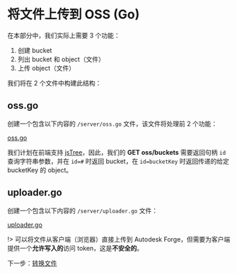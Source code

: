 # 将文件上传到 OSS (Go)

在本部分中，我们实际上需要 3 个功能：

1. 创建 bucket
2. 列出 bucket 和 object（文件）
3. 上传 object（文件）

我们将在 2 个文件中构建此结构：

## oss.go

创建一个包含以下内容的 `/server/oss.go` 文件，该文件将处理前 2 个功能：

[oss.go](_snippets/viewmodels/go/oss.go ':include :type=code go')

我们计划在前端支持 [jsTree](https://www.jstree.com/)，因此，我们的 **GET oss/buckets** 需要返回句柄 `id` 查询字符串参数，并在 `id=#` 时返回 bucket，在 `id=bucketKey` 时返回传递的给定 bucketKey 的 object。


## uploader.go

创建一个包含以下内容的 `/server/uploader.go` 文件：

[uploader.go](_snippets/viewmodels/go/uploader.go ':include :type=code go')

!> 可以将文件从客户端（浏览器）直接上传到 Autodesk Forge，但需要为客户端提供一个**允许写入的**访问 token，这是**不安全的**。

下一步：[转换文件](/zh-CN/modelderivative/translate/)